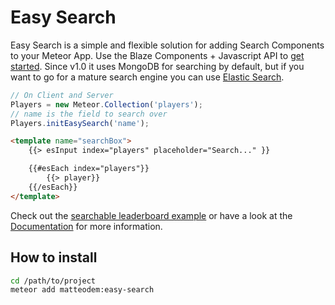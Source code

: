 Easy Search
=====================

Easy Search is a simple and flexible solution for adding Search Components to your Meteor App. Use the Blaze Components + Javascript API to [get started](https://github.com/matteodem/meteor-easy-search/wiki/Getting-started). Since v1.0 it uses MongoDB for searching by default, but if you want to go for a mature search engine you can use [Elastic Search](#using-elastic-search).

```javascript
// On Client and Server
Players = new Meteor.Collection('players');
// name is the field to search over
Players.initEasySearch('name');
```

```html
<template name="searchBox">
    {{> esInput index="players" placeholder="Search..." }}

    {{#esEach index="players"}}
        {{> player}}
    {{/esEach}}
</template>
```

Check out the [searchable leaderboard example](https://github.com/matteodem/easy-search-leaderboard) or have a look at the [Documentation](https://github.com/matteodem/meteor-easy-search/wiki) for more information.

## How to install

```sh
cd /path/to/project
meteor add matteodem:easy-search
```
